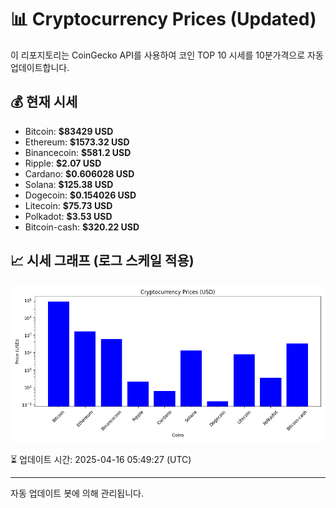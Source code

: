 
# 📊 Cryptocurrency Prices (Updated)

이 리포지토리는 CoinGecko API를 사용하여 코인 TOP 10 시세를 10분가격으로 자동 업데이트합니다.

## 💰 현재 시세
- Bitcoin: **$83429 USD**
- Ethereum: **$1573.32 USD**
- Binancecoin: **$581.2 USD**
- Ripple: **$2.07 USD**
- Cardano: **$0.606028 USD**
- Solana: **$125.38 USD**
- Dogecoin: **$0.154026 USD**
- Litecoin: **$75.73 USD**
- Polkadot: **$3.53 USD**
- Bitcoin-cash: **$320.22 USD**

## 📈 시세 그래프 (로그 스케일 적용)
![Crypto Prices](crypto_prices.png)

⏳ 업데이트 시간: 2025-04-16 05:49:27 (UTC)

---
자동 업데이트 봇에 의해 관리됩니다.
